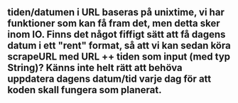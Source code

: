 ## tiden/datumen i URL baseras på unixtime, vi har funktioner som kan få fram det, men detta sker inom IO. Finns det något fiffigt sätt att få dagens datum i ett "rent" format, så att vi kan sedan köra scrapeURL med URL ++ tiden som input (med typ String)? Känns inte helt rätt att behöva uppdatera dagens datum/tid varje dag för att koden skall fungera som planerat.
